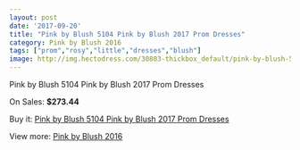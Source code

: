 ```yaml
---
layout: post
date: '2017-09-20'
title: "Pink by Blush 5104 Pink by Blush 2017 Prom Dresses"
category: Pink by Blush 2016
tags: ["prom","rosy","little","dresses","blush"]
image: http://img.hectodress.com/30803-thickbox_default/pink-by-blush-5104-pink-by-blush-2012-prom-dresses.jpg
---
```

Pink by Blush 5104 Pink by Blush 2017 Prom Dresses

On Sales: **$273.44**
<a href="https://www.hectodress.com/pink-by-blush-2013/14163-pink-by-blush-5104-pink-by-blush-2012-prom-dresses.html"><amp-img layout="responsive" width="600" height="600" src="//img.hectodress.com/30803-thickbox_default/pink-by-blush-5104-pink-by-blush-2012-prom-dresses.jpg" alt="Pink by Blush 5104 Pink by Blush 2017 Prom Dresses 0" /></a>
<a href="https://www.hectodress.com/pink-by-blush-2013/14163-pink-by-blush-5104-pink-by-blush-2012-prom-dresses.html"><amp-img layout="responsive" width="600" height="600" src="//img.hectodress.com/30806-thickbox_default/pink-by-blush-5104-pink-by-blush-2012-prom-dresses.jpg" alt="Pink by Blush 5104 Pink by Blush 2017 Prom Dresses 1" /></a>
<a href="https://www.hectodress.com/pink-by-blush-2013/14163-pink-by-blush-5104-pink-by-blush-2012-prom-dresses.html"><amp-img layout="responsive" width="600" height="600" src="//img.hectodress.com/30805-thickbox_default/pink-by-blush-5104-pink-by-blush-2012-prom-dresses.jpg" alt="Pink by Blush 5104 Pink by Blush 2017 Prom Dresses 2" /></a>
<a href="https://www.hectodress.com/pink-by-blush-2013/14163-pink-by-blush-5104-pink-by-blush-2012-prom-dresses.html"><amp-img layout="responsive" width="600" height="600" src="//img.hectodress.com/30804-thickbox_default/pink-by-blush-5104-pink-by-blush-2012-prom-dresses.jpg" alt="Pink by Blush 5104 Pink by Blush 2017 Prom Dresses 3" /></a>

Buy it: [Pink by Blush 5104 Pink by Blush 2017 Prom Dresses](https://www.hectodress.com/pink-by-blush-2013/14163-pink-by-blush-5104-pink-by-blush-2012-prom-dresses.html "Pink by Blush 5104 Pink by Blush 2017 Prom Dresses")

View more: [Pink by Blush 2016](https://www.hectodress.com/246-pink-by-blush-2013 "Pink by Blush 2016")